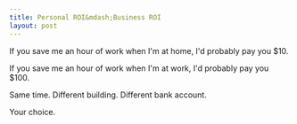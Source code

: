 ```yaml
---
title: Personal ROI&mdash;Business ROI
layout: post
---
```


If you save me an hour of work when I'm at home, I'd probably pay you $10.

If you save me an hour of work when I'm at work, I'd probably pay you $100.

Same time. Different building. Different bank account.

Your choice.
